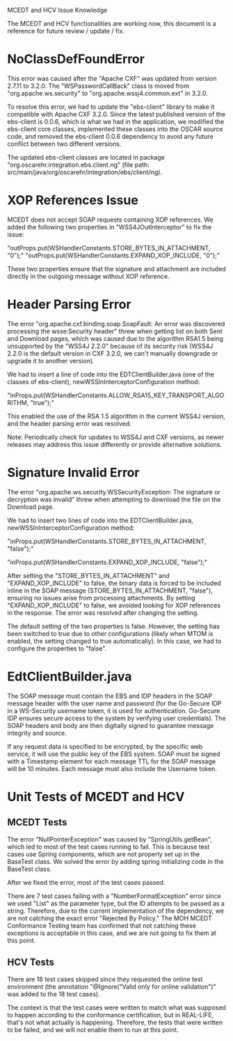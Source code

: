 MCEDT and HCV Issue Knowledge

The MCEDT and HCV functionalities are working now, this document is a reference for future review / update / fix.

# NoClassDefFoundError

This error was caused after the "Apache CXF" was updated from version 2.7.11 to 3.2.0. The "WSPasswordCallBack" class is moved from "org.apache.ws.security" to "org.apache.wssj4.common.ext" in 3.2.0.

To resolve this error, we had to update the "ebs-client" library to make it compatible with Apache CXF 3.2.0. Since the latest published version of the ebs-client is 0.0.6, which is what we had in the application, we modified the ebs-client core classes, implemented these classes into the OSCAR source code, and removed the ebs-client 0.0.6 dependency to avoid any future conflict between two different versions.

The updated ebs-client classes are located in package "org.oscarehr.integration.ebs.client.ng" (file path: src/main/java/org/oscarehr/integration/ebs/client/ng).

# XOP References Issue

MCEDT does not accept SOAP requests containing XOP references. We added the following two properties in "WSS4JOutInterceptor" to fix the issue:

"outProps.put(WSHandlerConstants.STORE_BYTES_IN_ATTACHMENT, "0");"
"outProps.put(WSHandlerConstants.EXPAND_XOP_INCLUDE, "0");"

These two properties ensure that the signature and attachment are included directly in the outgoing message without XOP reference.

# Header Parsing Error

The error "org.apache.cxf.binding.soap.SoapFault: An error was discovered processing the wsse:Security header" threw when getting list on both Sent and Download pages, which was caused due to the algorithm RSA1.5 being unsupported by the "WSS4J 2.2.0" because of its security risk (WSS4J 2.2.0 is the default version in CXF 3.2.0, we can't manually downgrade or upgrade it to another version).

We had to insert a line of code into the EDTClientBuilder.java (one of the classes of ebs-client), newWSSInInterceptorConfiguration method:

"inProps.put(WSHandlerConstants.ALLOW_RSA15_KEY_TRANSPORT_ALGORITHM, "true");"

This enabled the use of the RSA 1.5 algorithm in the current WSS4J version, and the header parsing error was resolved. 

Note: Periodically check for updates to WSS4J and CXF versions, as newer releases may address this issue differently or provide alternative solutions.

# Signature Invalid Error

The error "org.apache.ws.security.WSSecurityException: The signature or decryption was invalid" threw when attempting to download the file on the Download page.

We had to insert two lines of code into the EDTClientBuilder.java, newWSSInInterceptorConfiguration method:

"inProps.put(WSHandlerConstants.STORE_BYTES_IN_ATTACHMENT, "false");"

"inProps.put(WSHandlerConstants.EXPAND_XOP_INCLUDE, "false");"

After setting the "STORE_BYTES_IN_ATTACHMENT" and "EXPAND_XOP_INCLUDE" to false, the binary data is forced to be included inline in the SOAP message (STORE_BYTES_IN_ATTACHMENT, "false"), ensuring no issues arise from processing attachments. By setting "EXPAND_XOP_INCLUDE" to false, we avoided looking for XOP references in the response. The error was resolved after changing the setting.

The default setting of the two properties is false. However, the setting has been switched to true due to other configurations (likely when MTOM is enabled, the setting changed to true automatically). In this case, we had to configure the properties to "false".

# EdtClientBuilder.java

The SOAP message must contain the EBS and IDP headers in the SOAP message header with the user name and password (for the Go-Secure IDP in a WS-Security username token, it is used for authentication. Go-Secure IDP ensures secure access to the system by verifying user credentials). The SOAP headers and body are then digitally signed to guarantee message integrity and source.

If any request data is specified to be encrypted, by the specific web service, it will use the public key of the EBS system. SOAP must be signed with a Timestamp element for each message TTL for the SOAP message will be 10 minutes. Each message must also include the Username token.

# Unit Tests of MCEDT and HCV

## MCEDT Tests

The error "NullPointerException" was caused by "SpringUtils.getBean", which led to most of the test cases running to fail. This is because test cases use Spring components, which are not properly set up in the BaseTest class. We solved the error by adding spring initializing code in the BaseTest class. 

After we fixed the error, most of the test cases passed.

There are 7 test cases failing with a "NumberFormatException" error since we used "List<BigInteger>" as the parameter type, but the ID attempts to be passed as a string. Therefore, due to the current implementation of the dependency, we are not catching the exact error "Rejected By Policy." The MOH MCEDT Conformance Testing team has confirmed that not catching these exceptions is acceptable in this case, and we are not going to fix them at this point.

## HCV Tests

There are 18 test cases skipped since they requested the online test environment (the annotation "@Ignore("Valid only for online validation")" was added to the 18 test cases).

The context is that the test cases were written to match what was supposed to happen according to the conformance certification, but in REAL-LIFE, that's not what actually is happening. Therefore, the tests that were written to be failed, and we will not enable them to run at this point. 
